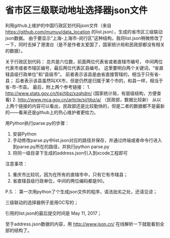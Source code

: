 # 省市区三级联动地址选择器json文件
利用github上维护的中国行政区划代码json文件（来自 https://github.com/mumuy/data_location 的list.json），生成的省市区三级联动json数据。
由于要显示“上海-上海市-闵行区”这种结构，我将list.json稍微修改了一下，同时去掉了港澳台（是不是作者太爱国了，国家统计局和民政部都没有相关的数据）。

关于行政区划代码：
	总共是六位数，前面两位代表省或者直辖市编号， 中间两位代表市或者市辖区编号，最后两位代表区县编号。
	这里要明白两个关键词，“省直辖县级行政单位”和“县级市”。
	前者表示该县是由省直接管辖的，相当于只有省-县；
	后者表示该县虽然叫XX市，但是仍然是归属于某个市的，和县一样，相当于省-市-市县。
最后，附上两个参考链接：
	1. http://www.stats.gov.cn/tjsj/tjbz/xzqhdm/  (国家统计局，有层级结构，方便查看)
	2. http://www.mca.gov.cn/article/sj/tjbz/a/  （民政部，数据比较新）
从以上两个链接的内容可以看出，民政部还是比较勤快的，但是二者的数据都不是最新的——看来还是github上的热心维护者更给力。


用Python执行parse.py的步骤：
1. 安装Python
2. 手动修改parse.py中list.json对应的路径并保存，并通过终端或者命令行进入到parse.py所在的路径，并执行python parse.py
3. 将同一级目录下生成的address.json引入到xcode工程即可


注意事项：
1. 重庆市比较坑，因为在所有的直辖市中，只有它有市辖县；
2. 省直辖县级行政单位，中间的两位编码都是90。

P.S.：
第一次用python了个生成json文件的程序，语法拙劣之处，还请见谅；

三级联动的选择器例子是用OC写的；

引用的list.json的最后提交时间是 May 11, 2017；

至于address.json数据的内容，用 http://www.json.cn/ 在线解析一下就能看到全部的结构了。


